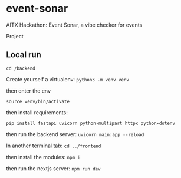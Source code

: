 # event-sonar

AITX Hackathon: Event Sonar, a vibe checker for events


Project

## Local run
`cd /backend`

Create yourself a virtualenv: `python3 -m venv venv`


then enter the env

`source venv/bin/activate`


then install requirements:

`pip install fastapi uvicorn python-multipart httpx python-dotenv`


then run the backend server:
`uvicorn main:app --reload`


In another terminal tab:
`cd ../frontend`


then install the modules:
`npm i`


then run the nextjs server:
`npm run dev`

